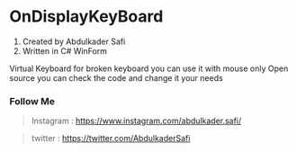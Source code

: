 # OnDisplayKeyBoard
1. Created by Abdulkader Safi
2. Written in C# WinForm

Virtual Keyboard for broken keyboard you can use it with mouse only
Open source you can check the code and change it your needs

### Follow Me
> Instagram : https://www.instagram.com/abdulkader.safi/

> twitter : https://twitter.com/AbdulkaderSafi
